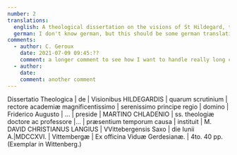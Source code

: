```yaml
---
number: 2
translations:
  english: A theological dissertation on the visions of St Hildegard, the examination of which M. David Christianus Langius Saxon of Wittenberg began in the most serene reign of the prince-elector Frederick Augustus and under the leadership of Martinus Chladenius, teacher and professor of holy theology."  From the printery of Vidua Gardensia in June 1716 at Wittenberg. 4to.  40pp. (Copy in Wittenberg)  [Trans. J. Docking]
  german: I don't know german, but this should be some german translation
comments:
  - author: C. Geroux
    date: 2021-07-09 09:45:??
    comment: a longer comment to see how I want to handle really long comments a longer comment to see how I want to handle really long comments a longer comment to see how I want to handle really long comments a longer comment to see how I want to handle really long comments
  - author:
    date: 
    comment: another comment
---
```


Dissertatio Theologica | de | Visionibus HILDEGARDIS | quarum scrutinium | rectore academiæ magnificentissimo | serenissimo principe regio | domino | Friderico Augusto | ... | preside | MARTINO CHLADENIO | ss. theologiæ doctore ac professore |... | præsentium temporum causa | instituit | M. DAVID CHRISTIANUS LANGIUS | VVittebergensis Saxo | die Iunii A.|MDCCXVI. | Vittembergæ | Ex officina Viduæ Gerdesianæ. | 4to. 40 pp. (Exemplar in Wittenberg.)